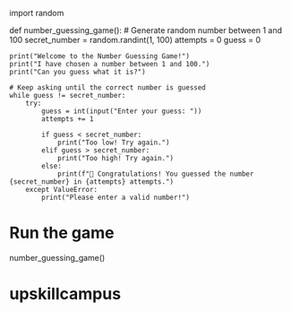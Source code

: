 import random

def number_guessing_game():
    # Generate random number between 1 and 100
    secret_number = random.randint(1, 100)
    attempts = 0
    guess = 0

    print("Welcome to the Number Guessing Game!")
    print("I have chosen a number between 1 and 100.")
    print("Can you guess what it is?")

    # Keep asking until the correct number is guessed
    while guess != secret_number:
        try:
            guess = int(input("Enter your guess: "))
            attempts += 1

            if guess < secret_number:
                print("Too low! Try again.")
            elif guess > secret_number:
                print("Too high! Try again.")
            else:
                print(f"🎉 Congratulations! You guessed the number {secret_number} in {attempts} attempts.")
        except ValueError:
            print("Please enter a valid number!")

# Run the game
number_guessing_game()
# upskillcampus

